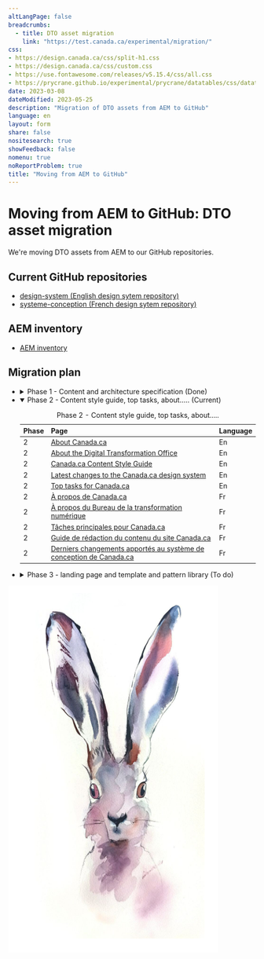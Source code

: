 ```yaml
---
altLangPage: false
breadcrumbs:
  - title: DTO asset migration
    link: "https://test.canada.ca/experimental/migration/"
css:
- https://design.canada.ca/css/split-h1.css
- https://design.canada.ca/css/custom.css
- https://use.fontawesome.com/releases/v5.15.4/css/all.css
- https://prycrane.github.io/experimental/prycrane/datatables/css/datatables-fun.css
date: 2023-03-08
dateModified: 2023-05-25
description: "Migration of DTO assets from AEM to GitHub"
language: en
layout: form
share: false
nositesearch: true
showFeedback: false
nomenu: true
noReportProblem: true
title: "Moving from AEM to GitHub"
---
```

<div class="row">
  <div class="col-md-8">
    <h1 property="name" id="wb-cont" dir="ltr"><span class="stacked"><span>Moving from AEM to GitHub</span>: <span>DTO asset migration</span></span></h1>
    <p>We're moving DTO assets from AEM to our GitHub repositories.</p>
    <h2 class="h3 mrgn-tp-lg">Current GitHub repositories</h2>
    <ul class="fa-ul">
      <li><span class="fa-li"><span class="fas fa-code-branch"></span></span><a href="https://github.com/canada-ca/design-system">design-system (English design sytem repository)</a></li>
      <li><span class="fa-li"><span class="fas fa-code-branch"></span></span><a href="https://github.com/canada-ca/systeme-conception">systeme-conception (French design sytem repository)</a></li>
    </ul>
    <h2 class="h3 mrgn-tp-lg">AEM inventory</h2>
    <ul class="fa-ul">
      <li><span class="fa-li"><span class="fab fa-google-drive"></span></span><a href="https://docs.google.com/spreadsheets/d/1xbBwK4ximVygzuqV0Ie-cbQjEDvyVQLfZExcbLsupkw">AEM inventory</a></li>
    </ul>
    <h2 class="h3 mrgn-tp-lg">Migration plan</h2>
    <ul class="list-unstyled">
      <li>
        <details>
          <summary class="bg-success">Phase 1 - Content and architecture specification (Done)</summary>
          <section class="panel panel-default mrgn-tp-lg mrgn-bttm-lg">
            <table class="table small table-striped table-bordered table-responsive">
              <caption class="wb-inv">
              Phase 1 - Content and architecture Specification
              </caption>
              <thead>
                <tr>
                  <th class="text-center col-md-1">Phase</th>
                  <th class="col-md-9">Page</th>
                  <th class="text-center col-md-2">Language</th>
                </tr>
              </thead>
              <tbody>
                <tr>
                  <td class="text-center">1</td>
                  <td><a href="https://www.canada.ca/en/treasury-board-secretariat/services/government-communications/canada-content-information-architecture-specification.html">Canada.ca Content and Information Architecture Specification</a></td>
                  <td class="text-center">En</td>
                </tr>
                <tr>
                  <td class="text-center">1</td>
                  <td><a href="https://www.canada.ca/en/treasury-board-secretariat/services/government-communications/canada-content-information-architecture-specification/usage-canadaca-design.html">Who has to use the Canada.ca design system</a></td>
                  <td class="text-center">En</td>
                </tr>
                <tr>
                  <td class="text-center">1</td>
                  <td><a href="https://www.canada.ca/en/treasury-board-secretariat/services/government-communications/canada-content-information-architecture-specification/mandatory-elements.html">Mandatory elements of the Canada.ca design system</a></td>
                  <td class="text-center">En</td>
                </tr>
                <tr>
                  <td class="text-center">1</td>
                  <td><a href="https://www.canada.ca/en/treasury-board-secretariat/services/government-communications/canada-content-information-architecture-specification/organizing-content.html">Organizing content on Canada.ca</a></td>
                  <td class="text-center">En</td>
                </tr>
                <tr>
                  <td class="text-center">1</td>
                  <td><a href="https://www.canada.ca/en/treasury-board-secretariat/services/government-communications/canada-content-information-architecture-specification/templates.html">Designing content on Canada.ca</a></td>
                  <td class="text-center">En</td>
                </tr>
                <tr>
                  <td class="text-center">1</td>
                  <td><a href="https://www.canada.ca/fr/secretariat-conseil-tresor/services/communications-gouvernementales/specifications-contenu-architecture-information-canada.html">Spécifications du contenu et de l’architecture de l'information pour Canada.ca</a></td>
                  <td class="text-center">Fr</td>
                </tr>
                <tr>
                  <td class="text-center">1</td>
                  <td><a href="https://www.canada.ca/fr/secretariat-conseil-tresor/services/communications-gouvernementales/specifications-contenu-architecture-information-canada/utilisation-concept-canadaca.html">Canada.ca : Qui doit utiliser le sysème de conception de Canada.ca</a></td>
                  <td class="text-center">Fr</td>
                </tr>
                <tr>
                  <td class="text-center">1</td>
                  <td><a href="https://www.canada.ca/fr/secretariat-conseil-tresor/services/communications-gouvernementales/specifications-contenu-architecture-information-canada/elements-obligatoires.html">Canada.ca : Éléments obligatoires du système de conception de Canada.ca</a></td>
                  <td class="text-center">Fr</td>
                </tr>
                <tr>
                  <td class="text-center">1</td>
                  <td><a href="https://www.canada.ca/fr/secretariat-conseil-tresor/services/communications-gouvernementales/specifications-contenu-architecture-information-canada/organiser-contenu.html">Canada.ca : Organiser le contenu dans Canada.ca</a></td>
                  <td class="text-center">Fr</td>
                </tr>
                <tr>
                  <td class="text-center">1</td>
                  <td><a href="https://www.canada.ca/fr/secretariat-conseil-tresor/services/communications-gouvernementales/specifications-contenu-architecture-information-canada/modeles.html">Canada.ca : Concevoir le contenu pour Canada.ca</a></td>
                  <td class="text-center">Fr</td>
                </tr>
              </tbody>
            </table>
            <footer class="panel-footer small">
              <h4 class="h5 mrgn-tp-lg">AEM redirects - file for AEM (Phase 1)</h4>
              <ul class="fa-ul">
                <li><span class="fa-li"><span class="fas fa-directions"></span></span><a href="https://docs.google.com/spreadsheets/d/1DL6_TF12ddaT2dzX-Zvulp8G-nviOxkP40h0fNzL14g/edit#gid=0">AEM redirects - Architecture Specification</a></li>
                <li>\Principle Publisher Reference #20230518-101635-000-A</li>
              </ul>
              <h4 class="h5 mrgn-tp-lg">English (Phase 1)</h4>
              <ul class="fa-ul">
                <li><span class="fa-li"><span class="fas fa-code-branch"></span></span><a href="https://github.com/canada-ca/design-system/pull/200">Pull request #200: Content and Information Architecture Specification</a></li>
                <li><span class="fa-li"><span class="fas fas fa-code"></span></span><a href="https://deploy-preview-200--design-system-canada-ca.netlify.app/architecture/canada-content-information-architecture-specification.html">Preview: Canada.ca Content and Information Architecture Specification</a></li>
              </ul>
              <h4 class="h5 mrgn-tp-lg">French (Phase 1)</h4>
              <ul class="fa-ul">
                <li><span class="fa-li"><span class="fas fa-code-branch"></span></span><a href="https://github.com/canada-ca/systeme-conception/pull/126">Pull request #126: Migration specifications du contenu</a></li>
                <li><span class="fa-li"><span class="fas fas fa-code"></span></span><a href="https://deploy-preview-126--systeme-conception-canada-ca.netlify.app/architecture/specifications-contenu-architecture-information-canada.html">Preview: Spécifications du contenu et de l’architecture de l'information pour Canada.ca</a></li>
              </ul>
            </footer>
          </section>
        </details>
      </li>
      <li>
        <details open="open">
          <summary class="bg-info">Phase 2 - Content style guide, top tasks, about..... (Current)</summary>
          <section class="panel panel-default mrgn-tp-lg">
            <table class="table small table-striped table-bordered table-responsive">
              <caption class="wb-inv">
              Phase 2 - Content style guide, top tasks, about.....
              </caption>
              <thead>
                <tr>
                  <th class="text-center col-md-1">Phase</th>
                  <th class="col-md-9">Page</th>
                  <th class="text-center col-md-2">Language</th>
                </tr>
              </thead>
              <tbody>
                <tr>
                  <td class="text-center">2</td>
                  <td><a href="https://www.canada.ca/en/government/about.html">About Canada.ca</a></td>
                  <td class="text-center">En</td>
                </tr>
                <tr>
                  <td class="text-center">2</td>
                  <td><a href="https://www.canada.ca/en/government/about/about-digital-transformation-office.html">About the Digital Transformation Office</a></td>
                  <td class="text-center">En</td>
                </tr>
                <tr>
                  <td class="text-center">2</td>
                  <td><a href="https://www.canada.ca/en/treasury-board-secretariat/services/government-communications/canada-content-style-guide.html">Canada.ca Content Style Guide</a></td>
                  <td class="text-center">En</td>
                </tr>
                <tr>
                  <td class="text-center">2</td>
                  <td><a href="https://www.canada.ca/en/government/about/design-system/latest-changes.html">Latest changes to the Canada.ca design system</a></td>
                  <td class="text-center">En</td>
                </tr>
                <tr>
                  <td class="text-center">2</td>
                  <td><a href="https://www.canada.ca/en/government/about/top-tasks-for-canada-ca.html">Top tasks for Canada.ca</a></td>
                  <td class="text-center">En</td>
                </tr>
                <tr>
                  <td class="text-center">2</td>
                  <td><a href="https://www.canada.ca/fr/gouvernement/a-propos.html">À propos de Canada.ca</a></td>
                  <td class="text-center">Fr</td>
                </tr>
                <tr>
                  <td class="text-center">2</td>
                  <td><a href="https://www.canada.ca/fr/gouvernement/a-propos/a-propos-bureau-transformation-numerique.html">À propos du Bureau de la transformation numérique</a></td>
                  <td class="text-center">Fr</td>
                </tr>
                <tr>
                  <td class="text-center">2</td>
                  <td><a href="https://www.canada.ca/fr/gouvernement/a-propos/taches-principales-pour-canada-ca.html">Tâches principales pour Canada.ca</a></td>
                  <td class="text-center">Fr</td>
                </tr>
                <tr>
                  <td class="text-center">2</td>
                  <td><a href="https://www.canada.ca/fr/secretariat-conseil-tresor/services/communications-gouvernementales/guide-redaction-contenu-canada.html">Guide de rédaction du contenu du site Canada.ca</a></td>
                  <td class="text-center">Fr</td>
                </tr>
                <tr>
                  <td class="text-center">2</td>
                  <td><a href="https://www.canada.ca/fr/gouvernement/a-propos/systeme-conception/derniers-changements.html">Derniers changements apportés au système de conception de Canada.ca</a></td>
                  <td class="text-center">Fr</td>
                </tr>
              </tbody>
            </table>
          </section>
        </details>
      </li>
      <li>
        <details>
          <summary class="bg-info">Phase 3 - landing page and template and pattern library (To do)</summary>
          <section class="panel panel-default mrgn-tp-lg">
            <table class="table small table-striped table-bordered table-responsive">
              <caption class="wb-inv">
              Phase 3 - landing page and template and pattern library
              </caption>
              <thead>
                <tr>
                  <th class="text-center col-md-1">Phase</th>
                  <th class="col-md-9">Page</th>
                  <th class="text-center col-md-2">Language</th>
                </tr>
              </thead>
              <tbody>
                <tr>
                  <td class="text-center">3</td>
                  <td><a href="https://www.canada.ca/en/government/about/design-system/pattern-library.html">Template and pattern library for Canada.ca</a></td>
                  <td class="text-center">En</td>
                </tr>
                <tr>
                  <td class="text-center">3</td>
                  <td><a href="https://www.canada.ca/en/government/about/design-system.html">Canada.ca design system</a></td>
                  <td class="text-center">En</td>
                </tr>
                <tr>
                  <td class="text-center">3</td>
                  <td><a href="https://www.canada.ca/fr/gouvernement/a-propos/systeme-conception/bibliotheque-modeles.html">Bibliothèque de modèles et de configurations de conception</a></td>
                  <td class="text-center">Fr</td>
                </tr>
                <tr>
                  <td class="text-center">3</td>
                  <td><a href="https://www.canada.ca/fr/gouvernement/a-propos/systeme-conception.html">Système de conception de Canada.ca</a></td>
                  <td class="text-center">Fr</td>
                </tr>
              </tbody>
            </table>
          </section>
        </details>
      </li>
    </ul>
  </div>
  <div class="col-md-4">
    <div><img src="./images/bunny20.png" alt="" class="img-responsive"></div>
  </div>
</div>
